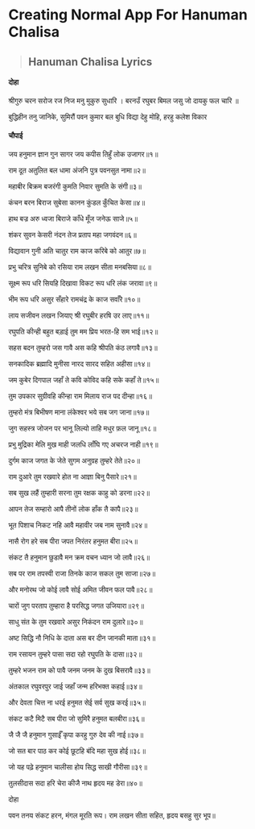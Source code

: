 # Creating Normal App For Hanuman Chalisa

> ## Hanuman Chalisa Lyrics
#### दोहा

श्रीगुरु चरन सरोज रज निज मनु मुकुरु सुधारि ।
बरनउँ रघुबर बिमल जसु जो दायकु फल चारि ॥

बुद्धिहीन तनु जानिके, सुमिरौं पवन कुमार
बल बुधि विद्या देहु मोहि, हरहु कलेश विकार

#### चौपाई

जय हनुमान ज्ञान गुन सागर
जय कपीस तिहुँ लोक उजागर॥१॥

राम दूत अतुलित बल धामा
अंजनि पुत्र पवनसुत नामा॥२॥

महाबीर बिक्रम बजरंगी
कुमति निवार सुमति के संगी॥३॥

कंचन बरन बिराज सुबेसा
कानन कुंडल कुँचित केसा॥४॥

हाथ बज्र अरु ध्वजा बिराजे
काँधे मूँज जनेऊ साजे॥५॥

शंकर सुवन केसरी नंदन
तेज प्रताप महा जगवंदन॥६॥

विद्यावान गुनी अति चातुर
राम काज करिबे को आतुर॥७॥

प्रभु चरित्र सुनिबे को रसिया
राम लखन सीता मनबसिया॥८॥

सूक्ष्म रूप धरि सियहि दिखावा
विकट रूप धरि लंक जरावा॥९॥

भीम रूप धरि असुर सँहारे
रामचंद्र के काज सवाँरे॥१०॥

लाय सजीवन लखन जियाए
श्री रघुबीर हरषि उर लाए॥११॥

रघुपति कीन्ही बहुत बड़ाई
तुम मम प्रिय भरत-हि सम भाई॥१२॥

सहस बदन तुम्हरो जस गावै
अस कहि श्रीपति कंठ लगावै॥१३॥

सनकादिक ब्रह्मादि मुनीसा
नारद सारद सहित अहीसा॥१४॥

जम कुबेर दिगपाल जहाँ ते
कवि कोविद कहि सके कहाँ ते॥१५॥

तुम उपकार सुग्रीवहि कीन्हा
राम मिलाय राज पद दीन्हा॥१६॥

तुम्हरो मंत्र बिभीषण माना
लंकेश्वर भये सब जग जाना॥१७॥

जुग सहस्त्र जोजन पर भानू
लिल्यो ताहि मधुर फ़ल जानू॥१८॥

प्रभु मुद्रिका मेलि मुख माही
जलधि लाँघि गए अचरज नाही॥१९॥

दुर्गम काज जगत के जेते
सुगम अनुग्रह तुम्हरे तेते॥२०॥

राम दुआरे तुम रखवारे
होत ना आज्ञा बिनु पैसारे॥२१॥

सब सुख लहैं तुम्हारी सरना
तुम रक्षक काहु को डरना॥२२॥

आपन तेज सम्हारो आपै
तीनों लोक हाँक तै कापै॥२३॥

भूत पिशाच निकट नहि आवै
महावीर जब नाम सुनावै॥२४॥

नासै रोग हरे सब पीरा
जपत निरंतर हनुमत बीरा॥२५॥

संकट तै हनुमान छुडावै
मन क्रम वचन ध्यान जो लावै॥२६॥

सब पर राम तपस्वी राजा
तिनके काज सकल तुम साजा॥२७॥

और मनोरथ जो कोई लावै
सोई अमित जीवन फल पावै॥२८॥

चारों जुग परताप तुम्हारा
है परसिद्ध जगत उजियारा॥२९॥

साधु संत के तुम रखवारे
असुर निकंदन राम दुलारे॥३०॥

अष्ट सिद्धि नौ निधि के दाता
अस बर दीन जानकी माता॥३१॥

राम रसायन तुम्हरे पासा
सदा रहो रघुपति के दासा॥३२॥

तुम्हरे भजन राम को पावै
जनम जनम के दुख बिसरावै॥३३॥

अंतकाल रघुवरपुर जाई
जहाँ जन्म हरिभक्त कहाई॥३४॥

और देवता चित्त ना धरई
हनुमत सेई सर्व सुख करई॥३५॥

संकट कटै मिटै सब पीरा
जो सुमिरै हनुमत बलबीरा॥३६॥

जै जै जै हनुमान गुसाईँ
कृपा करहु गुरु देव की नाई॥३७॥

जो सत बार पाठ कर कोई
छूटहि बंदि महा सुख होई॥३८॥

जो यह पढ़े हनुमान चालीसा
होय सिद्ध साखी गौरीसा॥३९॥

तुलसीदास सदा हरि चेरा
कीजै नाथ हृदय मह डेरा॥४०॥

दोहा

पवन तनय संकट हरन, मंगल मूरति रूप।
राम लखन सीता सहित, हृदय बसहु सुर भूप॥
